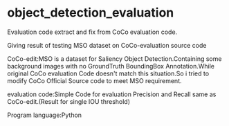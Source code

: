 # object_detection_evaluation
Evaluation code extract and fix from CoCo evaluation code.

Giving result of testing MSO dataset on CoCo-evaluation source code

CoCo-edit:MSO is a dataset for Saliency Object Detection.Containing some background images with no GroundTruth 
          BoundingBox Annotation.While original CoCo evaluation Code doesn't match this situation.So i tried to modify CoCo 
          Official Source code to meet MSO requirement.
          
evaluation code:Simple Code for evaluation Precision and Recall same as CoCo-edit.(Result for single IOU threshold)   

Program language:Python
